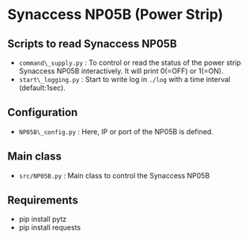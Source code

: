 Synaccess NP05B (Power Strip)
=============================

## Scripts to read Synaccess NP05B
- `command\_supply.py` : To control or read the status of the power strip Synaccess NP05B interactively. It will print 0(=OFF) or 1(=ON).
- `start\_logging.py` : Start to write log in `./log` with a time interval (default:1sec).

## Configuration
- `NP05B\_config.py` : Here, IP or port of the NP05B is defined.

## Main class
- `src/NP05B.py` : Main class to control the Synaccess NP05B 


## Requirements
- pip install pytz
- pip install requests
